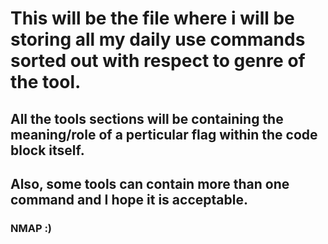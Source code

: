 # This will be the file where i will be storing all my daily use commands sorted out with respect to genre of the tool.

## All the tools sections will be containing the meaning/role of a perticular flag within the code block itself.  
## Also, some tools can contain more than one command and I hope it is acceptable.  

### NMAP :)
```

```